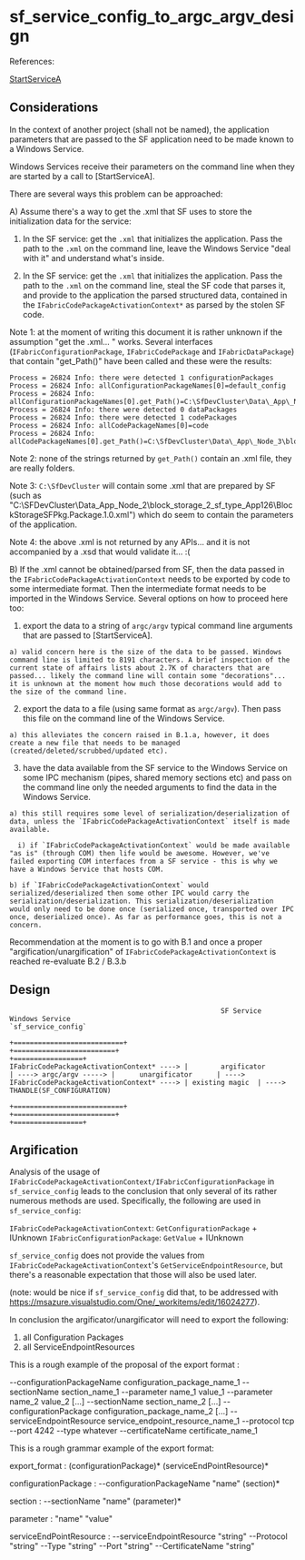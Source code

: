 sf_service_config_to_argc_argv_design
===

References:

[StartServiceA](https://learn.microsoft.com/en-us/windows/win32/api/winsvc/nf-winsvc-startservicea)

## Considerations

In the context of another project (shall not be named), the application parameters that are passed to the SF application need to be made known to a Windows Service.

Windows Services receive their parameters on the command line when they are started by a call to [StartServiceA].

There are several ways this problem can be approached:

A) Assume there's a way to get the .xml that SF uses to store the initialization data for the service:

  1) In the SF service: get the `.xml` that initializes the application. Pass the path to the `.xml` on the command line, leave the Windows Service "deal with it" and understand what's inside.

  2) In the SF service: get the `.xml` that initializes the application. Pass the path to the `.xml` on the command line, steal the SF code that parses it, and provide to the application the parsed structured data, contained in the `IFabricCodePackageActivationContext*` as parsed by the stolen SF code.

  Note 1: at the moment of writing this document it is rather unknown if the assumption "get the .xml... " works. Several interfaces (`IFabricConfigurationPackage`, `IFabricCodePackage` and `IFabricDataPackage`) that contain "get_Path()" have been called and these were the results:

```
Process = 26824 Info: there were detected 1 configurationPackages
Process = 26824 Info: allConfigurationPackageNames[0]=default_config
Process = 26824 Info: allConfigurationPackageNames[0].get_Path()=C:\SfDevCluster\Data\_App\_Node_3\block_storage_2_sf_type_App126\BlockStorageSFPkg.default_config.1.3.14.62738391
Process = 26824 Info: there were detected 0 dataPackages
Process = 26824 Info: there were detected 1 codePackages
Process = 26824 Info: allCodePackageNames[0]=code
Process = 26824 Info: allCodePackageNames[0].get_Path()=C:\SfDevCluster\Data\_App\_Node_3\block_storage_2_sf_type_App126\BlockStorageSFPkg.code.1.3.14.62738391
```

  Note 2: none of the strings returned by `get_Path()` contain an .xml file, they are really folders.

  Note 3: `C:\SfDevCluster` will contain some .xml that are prepared by SF (such as "C:\SFDevCluster\Data\_App\_Node_2\block_storage_2_sf_type_App126\BlockStorageSFPkg.Package.1.0.xml") which do seem to contain the parameters of the application. 

  Note 4: the above .xml is not returned by any APIs... and it is not accompanied by a .xsd that would validate it... :(


B) If the .xml cannot be obtained/parsed from SF, then the data passed in the `IFabricCodePackageActivationContext` needs to be exported by code to some intermediate format. Then the intermediate format needs to be imported in the Windows Service. Several options on how to proceed here too:

  1) export the data to a string of `argc/argv` typical command line arguments that are passed to [StartServiceA].

    a) valid concern here is the size of the data to be passed. Windows command line is limited to 8191 characters. A brief inspection of the current state of affairs lists about 2.7K of characters that are passed... likely the command line will contain some "decorations"... it is unknown at the moment how much those decorations would add to the size of the command line.

  2) export the data to a file (using same format as `argc/argv`). Then pass this file on the command line of the Windows Service.

    a) this alleviates the concern raised in B.1.a, however, it does create a new file that needs to be managed (created/deleted/scrubbed/updated etc).

  3) have the data available from the SF service to the Windows Service on some IPC mechanism (pipes, shared memory sections etc) and pass on the command line only the needed arguments to find the data in the Windows Service.

    a) this still requires some level of serialization/deserialization of data, unless the `IFabricCodePackageActivationContext` itself is made available. 

      i) if `IFabricCodePackageActivationContext` would be made available "as is" (through COM) then life would be awesome. However, we've failed exporting COM interfaces from a SF service - this is why we have a Windows Service that hosts COM.

    b) if `IFabricCodePackageActivationContext` would serialized/deserialized then some other IPC would carry the serialization/deserialization. This serialization/deserialization would only need to be done once (serialized once, transported over IPC once, deserialized once). As far as performance goes, this is not a concern.

Recommendation at the moment is to go with B.1 and once a proper "argification/unargification" of `IFabricCodePackageActivationContext` is reached re-evaluate B.2 / B.3.b

## Design

```
                                                    SF Service                                        Windows Service                                                        `sf_service_config`
                                           +===========================+                        +=========================+                                                  +=================+
IFabricCodePackageActivationContext* ----> |        argificator        | ----> argc/argv -----> |      unargificator      | ----> IFabricCodePackageActivationContext* ----> | existing magic  | ----> THANDLE(SF_CONFIGURATION)
                                           +===========================+                        +=========================+                                                  +=================+
```

## Argification

Analysis of the usage of `IFabricCodePackageActivationContext/IFabricConfigurationPackage` in `sf_service_config` leads to the conclusion that only several of its rather numerous methods are used. Specifically, the following are used in `sf_service_config`:

`IFabricCodePackageActivationContext`: `GetConfigurationPackage` + IUnknown
`IFabricConfigurationPackage`: `GetValue` + IUnknown

`sf_service_config` does not provide the values from `IFabricCodePackageActivationContext`'s `GetServiceEndpointResource`, but there's a reasonable expectation that those will also be used later.

(note: would be nice if `sf_service_config` did that, to be addressed with https://msazure.visualstudio.com/One/_workitems/edit/16024277).

In conclusion the argificator/unargificator will need to export the following:
1) all Configuration Packages
2) all ServiceEndpointResources

This is a rough example of the proposal of the export format :

--configurationPackageName configuration_package_name_1 --sectionName section_name_1 --parameter name_1 value_1 --parameter name_2 value_2 [...] --sectionName section_name_2 [...] --configurationPackage configuration_package_name_2 [...] --serviceEndpointResource service_endpoint_resource_name_1 --protocol tcp --port 4242 --type whatever --certificateName certificate_name_1

This is a rough grammar example of the export format:

export_format
  :   (configurationPackage)*
      (serviceEndPointResource)*

configurationPackage
  :   --configurationPackageName "name" 
      (section)*

section
  :   --sectionName "name"
      (parameter)*

parameter
  :   "name" "value"

serviceEndPointResource
  :   --serviceEndpointResource "string" --Protocol "string" --Type "string" --Port "string" --CertificateName "string"

